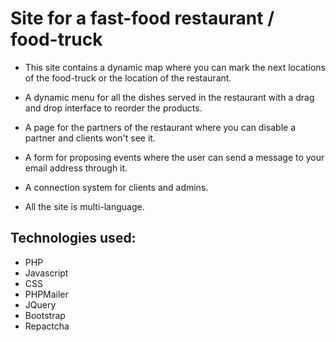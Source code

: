 # Site for a fast-food restaurant / food-truck

* This site contains a dynamic map where you can mark the next locations of the food-truck or the location of the restaurant.

* A dynamic menu for all the dishes served in the restaurant with a drag and drop interface to reorder the products.

* A page for the partners of the restaurant where you can disable a partner and clients won't see it.

* A form for proposing events where the user can send a message to your email address through it.

* A connection system for clients and admins.

* All the site is multi-language. 

## Technologies used:

* PHP
* Javascript
* CSS
* PHPMailer
* JQuery
* Bootstrap
* Repactcha
